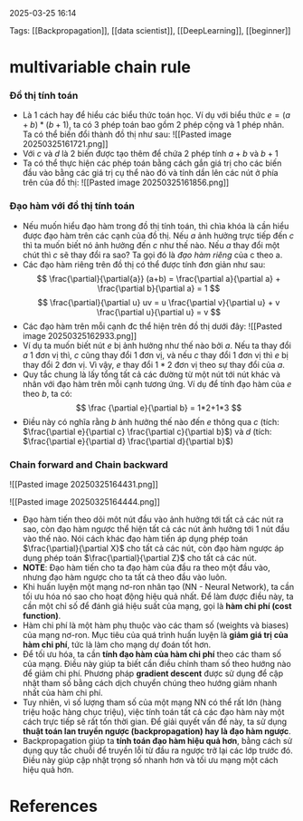 2025-03-25 16:14


Tags: [[Backpropagation]], [[data scientist]], [[DeepLearning]], [[beginner]]

# multivariable chain rule
### Đồ thị tính toán
- Là 1 cách hay để hiểu các biểu thức toán học. Ví dụ với biểu thức $e = (a+b)*(b+1)$, ta có 3 phép toán bao gồm 2 phép cộng và 1 phép nhân. Ta có thể biến đổi thành đồ thị như sau:
![[Pasted image 20250325161721.png]]
- Với $c$ và $d$ là 2 biến được tạo thêm để chứa 2 phép tính $a+b$ và $b+1$
- Ta có thể thực hiện các phép toán bằng cách gắn giá trị cho các biến đầu vào bằng các giá trị cụ thể nào đó và tính dần lên các nút ở phía trên của đồ thị:
![[Pasted image 20250325161856.png]]
### Đạo hàm với đồ thị tính toán
- Nếu muốn hiểu đạo hàm trong đồ thị tính toán, thì chìa khóa là cần hiểu được đạo hàm trên các cạnh của đồ thị. Nếu $a$ ảnh hưởng trực tiếp đến $c$ thì ta muốn biết nó ảnh hưởng đến $c$ như thế nào. Nếu $a$ thay đổi một chút thì $c$ sẽ thay đổi ra sao? Ta gọi đó là *đạo hàm riêng* của c theo a.
- Các đạo hàm riêng trên đồ thị có thể được tính đơn giản như sau:
$$ \frac{\partial}{\partial{a}} (a+b) = \frac{\partial a}{\partial a} + \frac{\partial b}{\partial a} = 1
$$
$$
\frac{\partial}{\partial u} uv = u \frac{\partial v}{\partial u} + v \frac{\partial u}{\partial u} = v
$$
- Các đạo hàm trên mỗi cạnh đc thể hiện trên đồ thị dưới đây:
![[Pasted image 20250325162933.png]]
- Ví dụ ta muốn biết nút $e$ bị ảnh hưởng như thế nào bởi $a$. Nếu ta thay đổi $a$ 1 đơn vị thì, $c$ cũng thay đổi 1 đơn vị, và nếu $c$ thay đổi 1 đơn vị thì $e$ bị thay đổi 2 đơn vị. Vì vậy, $e$ thay đổi $1*2$ đơn vị theo sự thay đổi của $a$.
- Quy tắc chung là lấy tổng tất cả các đường từ một nút tới nút khác và nhân với đạo hàm trên mỗi cạnh tương ứng. Ví dụ để tính đạo hàm của $e$ theo $b$, ta có:
$$
\frac {\partial e}{\partial b} = 1*2+1*3
$$
- Điều này có nghĩa rằng $b$ ảnh hưởng thế nào đến $e$ thông qua $c$ (tích: $\frac{\partial e}{\partial c} \frac{\partial c}{\partial b}$) và $d$ (tích: $\frac{\partial e}{\partial d} \frac{\partial d}{\partial b}$)
### Chain forward and Chain backward
![[Pasted image 20250325164431.png]]

![[Pasted image 20250325164444.png]]
- Đạo hàm tiến theo dõi môt nút đầu vào ảnh hưởng tới tất cả các nút ra sao, còn đạo hàm ngược thể hiện tất cả các nút ảnh hưởng tới 1 nút đầu vào thế nào. Nói cách khác đạo hàm tiến áp dụng phép toán $\frac{\partial}{\partial X}$ cho tất cả các nút, còn đạo hàm ngược áp dụng phép toán $\frac{\partial}{\partial Z}$ cho tất cả các nút.
- **NOTE**: Đạo hàm tiến cho ta đạo hàm của đầu ra theo một đầu vào, nhưng đạo hàm ngược cho ta tất cả theo đầu vào luôn.
- Khi huấn luyện một mạng nơ-ron nhân tạo (NN - Neural Network), ta cần tối ưu hóa nó sao cho hoạt động hiệu quả nhất. Để làm được điều này, ta cần một chỉ số để đánh giá hiệu suất của mạng, gọi là **hàm chi phí (cost function)**.
- Hàm chi phí là một hàm phụ thuộc vào các tham số (weights và biases) của mạng nơ-ron. Mục tiêu của quá trình huấn luyện là **giảm giá trị của hàm chi phí**, tức là làm cho mạng dự đoán tốt hơn.
- Để tối ưu hóa, ta cần **tính đạo hàm của hàm chi phí** theo các tham số của mạng. Điều này giúp ta biết cần điều chỉnh tham số theo hướng nào để giảm chi phí. Phương pháp **gradient descent** được sử dụng để cập nhật tham số bằng cách dịch chuyển chúng theo hướng giảm nhanh nhất của hàm chi phí.
- Tuy nhiên, vì số lượng tham số của một mạng NN có thể rất lớn (hàng triệu hoặc hàng chục triệu), việc tính toán tất cả các đạo hàm này một cách trực tiếp sẽ rất tốn thời gian. Để giải quyết vấn đề này, ta sử dụng **thuật toán lan truyền ngược (backpropagation) hay là đạo hàm ngược**.
- Backpropagation giúp ta **tính toán đạo hàm hiệu quả hơn**, bằng cách sử dụng quy tắc chuỗi để truyền lỗi từ đầu ra ngược trở lại các lớp trước đó. Điều này giúp cập nhật trọng số nhanh hơn và tối ưu mạng một cách hiệu quả hơn.
# References
